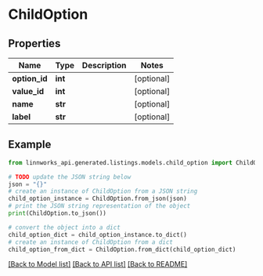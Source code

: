 # ChildOption


## Properties

Name | Type | Description | Notes
------------ | ------------- | ------------- | -------------
**option_id** | **int** |  | [optional] 
**value_id** | **int** |  | [optional] 
**name** | **str** |  | [optional] 
**label** | **str** |  | [optional] 

## Example

```python
from linnworks_api.generated.listings.models.child_option import ChildOption

# TODO update the JSON string below
json = "{}"
# create an instance of ChildOption from a JSON string
child_option_instance = ChildOption.from_json(json)
# print the JSON string representation of the object
print(ChildOption.to_json())

# convert the object into a dict
child_option_dict = child_option_instance.to_dict()
# create an instance of ChildOption from a dict
child_option_from_dict = ChildOption.from_dict(child_option_dict)
```
[[Back to Model list]](../README.md#documentation-for-models) [[Back to API list]](../README.md#documentation-for-api-endpoints) [[Back to README]](../README.md)


